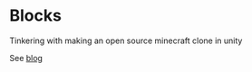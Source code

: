 # Blocks
Tinkering with making an open source minecraft clone in unity

See [blog](https://blocksengine.phylliida.dev/2019/05/rendering-lots-of-blocks-efficiently-in.html)
